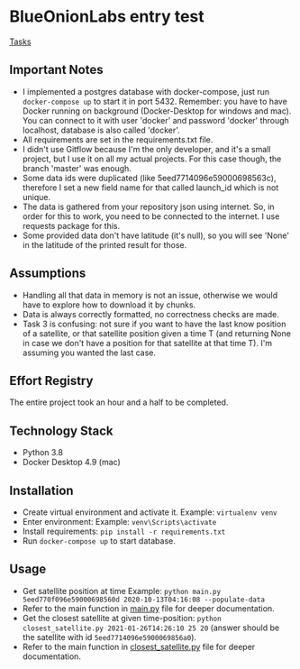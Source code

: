 # BlueOnionLabs entry test
[Tasks](https://github.com/BlueOnionLabs/api-spacex-backend)

## Important Notes
- I implemented a postgres database with docker-compose, just run `docker-compose up` to start it in port 5432.
Remember: you have to have Docker running on background (Docker-Desktop for windows and mac).
You can connect to it with user 'docker' and password 'docker' through localhost, database is also called 'docker'.
- All requirements are set in the requirements.txt file.
- I didn't use Gitflow because I'm the only developer, and it's a small project, but I use it on all my actual projects.
For this case though, the branch 'master' was enough.
- Some data ids were duplicated (like 5eed7714096e59000698563c), therefore I set a new field name for that called
launch_id which is not unique.
- The data is gathered from your repository json using internet. So, in order for this to work, you need to be connected
to the internet. I use requests package for this.
- Some provided data don't have latitude (it's null), so you will see 'None' in the latitude of the printed
result for those.

## Assumptions
- Handling all that data in memory is not an issue, otherwise we would have to explore how to download it by chunks.
- Data is always correctly formatted, no correctness checks are made.
- Task 3 is confusing: not sure if you want to have the last know position of a satellite, or that satellite position 
given a time T (and returning None in case we don't have a position for that satellite at that time T). I'm assuming 
you wanted the last case.

## Effort Registry

The entire project took an hour and a half to be completed.

## Technology Stack

- Python 3.8
- Docker Desktop 4.9 (mac)

## Installation

- Create virtual environment and activate it. Example: `virtualenv venv`
- Enter environment: Example: `venv\Scripts\activate`
- Install requirements: `pip install -r requirements.txt`
- Run `docker-compose up` to start database.

## Usage
- Get satellite position at time Example: `python main.py 5eed770f096e59000698560d 2020-10-13T04:16:08 --populate-data`
- Refer to the main function in [main.py](main.py) file for deeper documentation.
- Get the closest satellite at given time-position: `python closest_satellite.py 2021-01-26T14:26:10 25 20` (answer
should be the satellite with id `5eed7714096e5900069856a0`).
- Refer to the main function in [closest_satellite.py](closest_satellite.py) file for deeper documentation.
